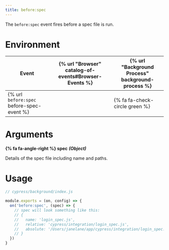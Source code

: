 ```yaml
---
title: before:spec
---
```


The `before:spec` event fires before a spec file is run.

# Environment

Event | {% url "Browser" catalog-of-events#Browser-Events %} | {% url "Background Process" background-process %}
--- | --- | ---
{% url `before:spec` before-spec-event %} | | {% fa fa-check-circle green %}

# Arguments

**{% fa fa-angle-right %} spec** ***(Object)***

Details of the spec file including name and paths.


# Usage

```javascript
// cypress/background/index.js

module.exports = (on, config) => {
  on('before:spec', (spec) => {
    // spec will look something like this:
    // {
    //   name: 'login_spec.js',
    //   relative: 'cypress/integration/login_spec.js',
    //   absolute: '/Users/janelane/app/cypress/integration/login_spec.js',
    // }
  })
}
```
